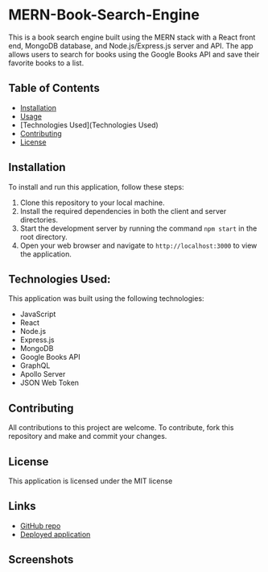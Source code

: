 # MERN-Book-Search-Engine

This is a book search engine built using the MERN stack with a React front end, MongoDB database, and Node.js/Express.js server and API. The app allows users to search for books using the Google Books API and save their favorite books to a list.

## Table of Contents

- [Installation](Installation)
- [Usage](Usage)
- [Technologies Used](Technologies Used)
- [Contributing](Contributing)
- [License](License)

## Installation 

To install and run this application, follow these steps:
1. Clone this repository to your local machine.
2. Install the required dependencies in both the client and server directories.
3. Start the development server by running the command `npm start` in the root directory.
4. Open your web browser and navigate to `http://localhost:3000` to view the application.

## Technologies Used:

This application was built using the following technologies:

- JavaScript
- React
- Node.js
- Express.js
- MongoDB
- Google Books API
- GraphQL
- Apollo Server
- JSON Web Token

## Contributing 
All contributions to this project are welcome. To contribute, fork this repository and make and commit your changes.

## License 
This application is licensed under the MIT license

## Links
- [GitHub repo]()
- [Deployed application]()

## Screenshots 

